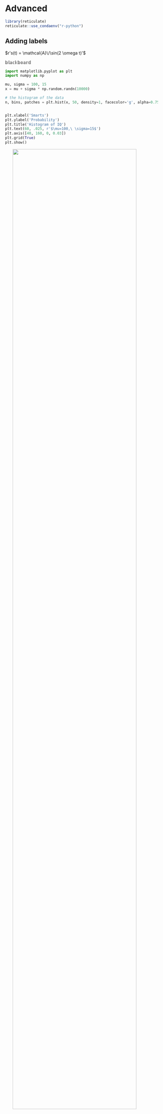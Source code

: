 # Advanced


```r
library(reticulate)
reticulate::use_condaenv("r-python")
```

## Adding labels


$r's(t) = \mathcal{A}\/\sin(2 \omega t)'$



$\mathbb{blackboard}$





```python
import matplotlib.pyplot as plt
import numpy as np

mu, sigma = 100, 15
x = mu + sigma * np.random.randn(10000)

# the histogram of the data
n, bins, patches = plt.hist(x, 50, density=1, facecolor='g', alpha=0.75)


plt.xlabel('Smarts')
plt.ylabel('Probability')
plt.title('Histogram of IQ')
plt.text(60, .025, r'$\mu=100,\ \sigma=15$')
plt.axis([40, 160, 0, 0.03])
plt.grid(True)
plt.show()
```

<img src="08-advanced_files/figure-html/unnamed-chunk-2-1.png" width="90%" style="display: block; margin: auto;" />




```python
# https://matplotlib.org/gallery/subplots_axes_and_figures/subplots_adjust.html#sphx-glr-gallery-subplots-axes-and-figures-subplots-adjust-py

import matplotlib.pyplot as plt
import numpy as np

# Fixing random state for reproducibility
np.random.seed(19680801)


plt.subplot(211)
plt.imshow(np.random.random((100, 100)), cmap=plt.cm.BuPu_r)
plt.subplot(212)
plt.imshow(np.random.random((100, 100)), cmap=plt.cm.BuPu_r)

plt.subplots_adjust(bottom=0.1, right=0.8, top=0.9)
cax = plt.axes([0.85, 0.1, 0.075, 0.8])
plt.colorbar(cax=cax)
plt.show()
```

<img src="08-advanced_files/figure-html/unnamed-chunk-3-1.png" width="90%" style="display: block; margin: auto;" />



```python
# https://matplotlib.org/gallery/text_labels_and_annotations/figlegend_demo.html#sphx-glr-gallery-text-labels-and-annotations-figlegend-demo-py

import numpy as np
import matplotlib.pyplot as plt

fig, axs = plt.subplots(1, 2)

x = np.arange(0.0, 2.0, 0.02)
y1 = np.sin(2 * np.pi * x)
y2 = np.exp(-x)
l1, l2 = axs[0].plot(x, y1, 'rs-', x, y2, 'go')

y3 = np.sin(4 * np.pi * x)
y4 = np.exp(-2 * x)
l3, l4 = axs[1].plot(x, y3, 'yd-', x, y4, 'k^')

fig.legend((l1, l2), ('Line 1', 'Line 2'), 'upper left')
fig.legend((l3, l4), ('Line 3', 'Line 4'), 'upper right')

plt.tight_layout()
plt.show()
```

<img src="08-advanced_files/figure-html/unnamed-chunk-4-1.png" width="90%" style="display: block; margin: auto;" />




```python
names = ['group_a', 'group_b', 'group_c']
values = [1, 10, 100]

plt.figure(figsize=(9, 3))

plt.subplot(131)
plt.bar(names, values)
plt.subplot(132)
plt.scatter(names, values)
plt.subplot(133)
plt.plot(names, values)
plt.suptitle('Categorical Plotting')
plt.show()
```

<img src="08-advanced_files/figure-html/unnamed-chunk-5-1.png" width="90%" style="display: block; margin: auto;" />



```python
# https://www.python-course.eu/matplotlib_multiple_figures.php

import matplotlib.gridspec as gridspec
import matplotlib.pyplot as plt
import numpy as np

plt.figure(figsize=(6, 4))
G = gridspec.GridSpec(3, 3)
X = np.linspace(0, 2 * np.pi, 50, endpoint=True)
F1 = 2.8 * np.cos(X)
F2 = 5 * np.sin(X)
F3 = 0.3 * np.sin(X)
axes_1 = plt.subplot(G[0, :])
axes_1.plot(X, F1, 'r-', X, F2)
axes_2 = plt.subplot(G[1, :-1])
axes_2.plot(X, F3)
axes_3 = plt.subplot(G[1:, -1])
axes_3.plot([1,2,3,4], [1,10,100,1000], 'b-')
axes_4 = plt.subplot(G[-1, 0])
axes_4.plot([1,2,3,4], [47, 11, 42, 60], 'r-')
axes_5 = plt.subplot(G[-1, -2])
axes_5.plot([1,2,3,4], [7, 5, 4, 3.8])
plt.tight_layout()
plt.show()
```

<img src="08-advanced_files/figure-html/unnamed-chunk-6-1.png" width="90%" style="display: block; margin: auto;" />



```python
# https://matplotlib.org/gallery/text_labels_and_annotations/figlegend_demo.html#sphx-glr-gallery-text-labels-and-annotations-figlegend-demo-py

import numpy as np
import matplotlib.pyplot as plt

fig, axs = plt.subplots(1, 2)

x = np.arange(0.0, 2.0, 0.02)
y1 = np.sin(2 * np.pi * x)
y2 = np.exp(-x)
l1, l2 = axs[0].plot(x, y1, 'rs-', x, y2, 'go')

y3 = np.sin(4 * np.pi * x)
y4 = np.exp(-2 * x)
l3, l4 = axs[1].plot(x, y3, 'yd-', x, y4, 'k^')

fig.legend((l1, l2), ('Line 1', 'Line 2'), 'upper left')
fig.legend((l3, l4), ('Line 3', 'Line 4'), 'upper right')

plt.tight_layout()
plt.show()
```

<img src="08-advanced_files/figure-html/unnamed-chunk-7-1.png" width="90%" style="display: block; margin: auto;" />


## Change of axes


```python
# Fixing random state for reproducibility
np.random.seed(19680801)

# make up some data in the open interval (0, 1)
y = np.random.normal(loc=0.5, scale=0.4, size=1000)
y = y[(y > 0) & (y < 1)]
y.sort()
x = np.arange(len(y))

# plot with various axes scales
plt.figure()

# linear
plt.subplot(221)
plt.plot(x, y)
plt.yscale('linear')
plt.title('linear')
plt.grid(True)

# log
plt.subplot(222)
plt.plot(x, y)
plt.yscale('log')
plt.title('log')
plt.grid(True)

# symmetric log
plt.subplot(223)
plt.plot(x, y - y.mean())
plt.yscale('symlog', linthresh=0.01)
plt.title('symlog')
plt.grid(True)

# logit
plt.subplot(224)
plt.plot(x, y)
plt.yscale('logit')
plt.title('logit')
plt.grid(True)
# Adjust the subplot layout, because the logit one may take more space
# than usual, due to y-tick labels like "1 - 10^{-3}"
plt.subplots_adjust(top=0.92, bottom=0.08, left=0.10, right=0.95, hspace=0.25,
                    wspace=0.35)

plt.show()
```

<img src="08-advanced_files/figure-html/unnamed-chunk-8-1.png" width="90%" style="display: block; margin: auto;" />

## Math symbols printing


```python
# http://scipy-lectures.org/_downloads/ScipyLectures-simple.pdf

import numpy as np
import matplotlib.pyplot as plt

eqs = []

eqs.append((r"$W^{3\beta}_{\delta_1 \rho_1 \sigma_2} = U^{3\beta}_{\delta_1 \rho_1} + \frac{1} {8 \pi 2} \int^{\alpha_2}_{\alpha_2} d \alpha^\prime_2 \left[\frac{ U^{2\beta}_{\delta_1 \rho_1} - \alpha^\prime_2U^{1\beta}_{\rho_1 \sigma_2} }{U^{0\beta}_{\rho_1 \sigma_2}}\right]$"))

eqs.append((r"$\frac{d\rho}{d t} + \rho \vec{v}\cdot\nabla\vec{v} = -\nabla p + \mu\nabla^2\vec{v} + \rho \vec{g}$"))

eqs.append((r"$\int_{-\infty}^\infty e^{-x^2}dx=\sqrt{\pi}$"))
eqs.append((r"$E = mc^2 = \sqrt{{m_0}^2c^4 + p^2c^2}$"))

eqs.append((r"$F_G = G\frac{m_1m_2}{r^2}$"))

plt.axes([0.025, 0.025, 0.95, 0.95])

for i in range(24):
    index = np.random.randint(0, len(eqs))
    eq = eqs[index]
    size = np.random.uniform(12, 32)
    x,y = np.random.uniform(0, 1, 2)
    alpha = np.random.uniform(0.25, .75)
    plt.text(x, y, eq, ha='center', va='center', color="#11557c", alpha=alpha,transform=plt.gca().transAxes, fontsize=size, clip_on=True)

plt.xticks([])
plt.yticks([])
plt.show()
```

<img src="08-advanced_files/figure-html/unnamed-chunk-9-1.png" width="90%" style="display: block; margin: auto;" />



```python
# https://matplotlib.org/gallery/subplots_axes_and_figures/subplots_adjust.html#sphx-glr-gallery-subplots-axes-and-figures-subplots-adjust-py

import matplotlib.pyplot as plt
import numpy as np

# Fixing random state for reproducibility
np.random.seed(19680801)


plt.subplot(211)
plt.imshow(np.random.random((100, 100)), cmap=plt.cm.BuPu_r)
plt.subplot(212)
plt.imshow(np.random.random((100, 100)), cmap=plt.cm.BuPu_r)

plt.subplots_adjust(bottom=0.1, right=0.8, top=0.9)
cax = plt.axes([0.85, 0.1, 0.075, 0.8])
plt.colorbar(cax=cax)
plt.show()
```

<img src="08-advanced_files/figure-html/unnamed-chunk-10-1.png" width="90%" style="display: block; margin: auto;" />



```python
# step demo
# https://matplotlib.org/gallery/lines_bars_and_markers/step_demo.html#sphx-glr-gallery-lines-bars-and-markers-step-demo-py

import numpy as np
from numpy import ma
import matplotlib.pyplot as plt

x = np.arange(1, 7, 0.4)
y0 = np.sin(x)
y = y0.copy() + 2.5

plt.step(x, y, label='pre (default)')

y -= 0.5
plt.step(x, y, where='mid', label='mid')

y -= 0.5
plt.step(x, y, where='post', label='post')

y = ma.masked_where((y0 > -0.15) & (y0 < 0.15), y - 0.5)
plt.step(x, y, label='masked (pre)')

plt.legend()

plt.xlim(0, 7)
plt.ylim(-0.5, 4)
plt.show()
```

<img src="08-advanced_files/figure-html/unnamed-chunk-11-1.png" width="90%" style="display: block; margin: auto;" />
